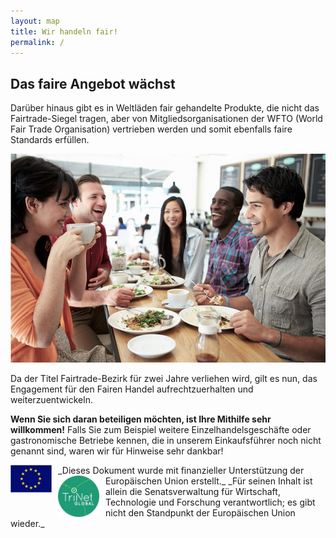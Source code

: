 ```yaml
---
layout: map
title: Wir handeln fair!
permalink: /
---
```



<!-- PLZ: http://fbinter.stadt-berlin.de/fb/wfs/geometry/senstadt/re_postleit?
REQUEST=GetCapabilities&SERVICE=WFS&VERSION=1.1.0-->


## Das faire Angebot wächst
Darüber hinaus gibt es in Weltläden fair gehandelte Produkte, die nicht das Fairtrade-Siegel tragen, aber von Mitgliedsorganisationen der WFTO (World Fair Trade Organisation) vertrieben werden und somit ebenfalls faire Standards erfüllen.

![Fair](/images/wir-handeln-fair.jpg)

Da der Titel Fairtrade-Bezirk für zwei Jahre verliehen wird, gilt es nun, das Engagement für den Fairen Handel aufrechtzuerhalten und weiterzuentwickeln.

**Wenn Sie sich daran beteiligen möchten, ist Ihre Mithilfe sehr willkommen!**
Falls Sie zum Beispiel weitere Einzelhandelsgeschäfte oder gastronomische Betriebe kennen, die in unserem Einkaufsführer noch nicht genannt sind, waren wir für Hinweise sehr dankbar!
  

<img src="/images/eu.jpg" width="66px" style="float:left; margin-right:10px;" />
_Dieses Dokument wurde mit finanzieller Unterstützung der Europäischen Union erstellt._

<img src="/images/trinet.jpg" width="66px" style="float:left; margin-right:10px" />
_Für seinen Inhalt ist allein die Senatsverwaltung für Wirtschaft, Technologie und Forschung verantwortlich; es gibt nicht den Standpunkt der Europäischen Union wieder._






